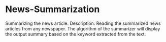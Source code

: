 # News-Summarization
 Summarizing the news article.
Description: Reading the summarized news articles from any newspaper. 
The algorithm of the summarizer will display the output summary based on the keyword extracted from the text. 
